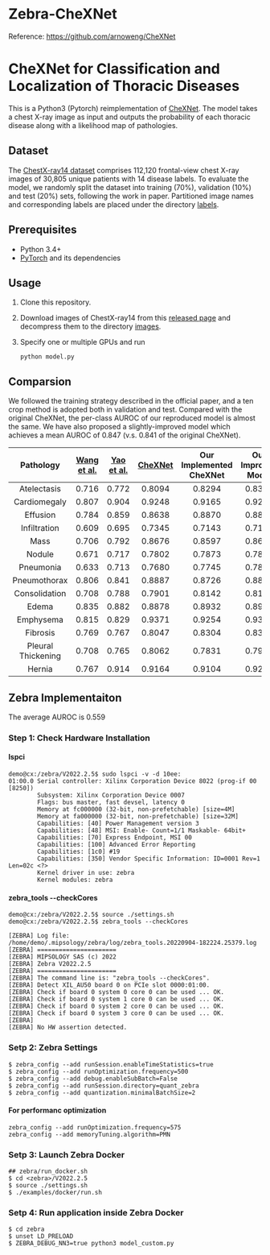 # Zebra-CheXNet

Reference: https://github.com/arnoweng/CheXNet

# CheXNet for Classification and Localization of Thoracic Diseases

This is a Python3 (Pytorch) reimplementation of [CheXNet](https://stanfordmlgroup.github.io/projects/chexnet/). The model takes a chest X-ray image as input and outputs the probability of each thoracic disease along with a likelihood map of pathologies.


## Dataset

The [ChestX-ray14 dataset](http://openaccess.thecvf.com/content_cvpr_2017/papers/Wang_ChestX-ray8_Hospital-Scale_Chest_CVPR_2017_paper.pdf) comprises 112,120 frontal-view chest X-ray images of 30,805 unique patients with 14 disease labels. To evaluate the model, we randomly split the dataset into training (70%), validation (10%) and test (20%) sets, following the work in paper. Partitioned image names and corresponding labels are placed under the directory [labels](./ChestX-ray14/labels).

## Prerequisites

- Python 3.4+
- [PyTorch](http://pytorch.org/) and its dependencies

## Usage

1. Clone this repository.

2. Download images of ChestX-ray14 from this [released page](https://nihcc.app.box.com/v/ChestXray-NIHCC) and decompress them to the directory [images](./ChestX-ray14/images).

3. Specify one or multiple GPUs and run

   `python model.py`

## Comparsion

We followed the training strategy described in the official paper, and a ten crop method is adopted both in validation and test. Compared with the original CheXNet, the per-class AUROC of our reproduced model is almost the same. We have also proposed a slightly-improved model which achieves a mean AUROC of 0.847 (v.s. 0.841 of the original CheXNet).

|     Pathology      | [Wang et al.](https://arxiv.org/abs/1705.02315) | [Yao et al.](https://arxiv.org/abs/1710.10501) | [CheXNet](https://arxiv.org/abs/1711.05225) | Our Implemented CheXNet | Our Improved Model | Zebra Implementaiton |
| :----------------: | :--------------------------------------: | :--------------------------------------: | :--------------------------------------: | :---------------------: | :----------------: | :----------------: |
|    Atelectasis     |                  0.716                   |                  0.772                   |                  0.8094                  |         0.8294          |       0.8311       | 0.6138 |
|    Cardiomegaly    |                  0.807                   |                  0.904                   |                  0.9248                  |         0.9165          |       0.9220       | 0.5337 |
|      Effusion      |                  0.784                   |                  0.859                   |                  0.8638                  |         0.8870          |       0.8891       | 0.8328 |
|    Infiltration    |                  0.609                   |                  0.695                   |                  0.7345                  |         0.7143          |       0.7146       | 0.3729 |
|        Mass        |                  0.706                   |                  0.792                   |                  0.8676                  |         0.8597          |       0.8627       | 0.3908 |
|       Nodule       |                  0.671                   |                  0.717                   |                  0.7802                  |         0.7873          |       0.7883       | 0.6040 |
|     Pneumonia      |                  0.633                   |                  0.713                   |                  0.7680                  |         0.7745          |       0.7820       | 0.5178 |
|    Pneumothorax    |                  0.806                   |                  0.841                   |                  0.8887                  |         0.8726          |       0.8844       | 0.6200 |
|   Consolidation    |                  0.708                   |                  0.788                   |                  0.7901                  |         0.8142          |       0.8148       | 0.6152 |
|       Edema        |                  0.835                   |                  0.882                   |                  0.8878                  |         0.8932          |       0.8992       | 0.6514 |
|     Emphysema      |                  0.815                   |                  0.829                   |                  0.9371                  |         0.9254          |       0.9343       | 0.3718 |
|      Fibrosis      |                  0.769                   |                  0.767                   |                  0.8047                  |         0.8304          |       0.8385       | 0.7409 |
| Pleural Thickening |                  0.708                   |                  0.765                   |                  0.8062                  |         0.7831          |       0.7914       | 0.5483 |
|       Hernia       |                  0.767                   |                  0.914                   |                  0.9164                  |         0.9104          |       0.9206       | 0.41044 |


## Zebra Implementaiton
The average AUROC is 0.559

### Step 1: Check Hardware Installation

#### lspci
```
demo@cx:/zebra/V2022.2.5$ sudo lspci -v -d 10ee:
01:00.0 Serial controller: Xilinx Corporation Device 8022 (prog-if 00 [8250])
        Subsystem: Xilinx Corporation Device 0007
        Flags: bus master, fast devsel, latency 0
        Memory at fc000000 (32-bit, non-prefetchable) [size=4M]
        Memory at fa000000 (32-bit, non-prefetchable) [size=32M]
        Capabilities: [40] Power Management version 3
        Capabilities: [48] MSI: Enable- Count=1/1 Maskable- 64bit+
        Capabilities: [70] Express Endpoint, MSI 00
        Capabilities: [100] Advanced Error Reporting
        Capabilities: [1c0] #19
        Capabilities: [350] Vendor Specific Information: ID=0001 Rev=1 Len=02c <?>
        Kernel driver in use: zebra
        Kernel modules: zebra
```
#### zebra_tools --checkCores
```
demo@cx:/zebra/V2022.2.5$ source ./settings.sh
demo@cx:/zebra/V2022.2.5$ zebra_tools --checkCores 
```
```
[ZEBRA] Log file: /home/demo/.mipsology/zebra/log/zebra_tools.20220904-182224.25379.log
[ZEBRA] ======================
[ZEBRA] MIPSOLOGY SAS (c) 2022
[ZEBRA] Zebra V2022.2.5
[ZEBRA] ======================
[ZEBRA] The command line is: "zebra_tools --checkCores".
[ZEBRA] Detect XIL_AU50 board 0 on PCIe slot 0000:01:00.
[ZEBRA] Check if board 0 system 0 core 0 can be used ... OK.
[ZEBRA] Check if board 0 system 1 core 0 can be used ... OK.
[ZEBRA] Check if board 0 system 2 core 0 can be used ... OK.
[ZEBRA] Check if board 0 system 3 core 0 can be used ... OK.
[ZEBRA]
[ZEBRA] No HW assertion detected.
```

### Setp 2:  Zebra Settings
```
$ zebra_config --add runSession.enableTimeStatistics=true 
$ zebra_config --add runOptimization.frequency=500 
$ zebra_config --add debug.enableSubBatch=False 
$ zebra_config --add runSession.directory=quant_zebra 
$ zebra_config --add quantization.minimalBatchSize=2 
```
#### For performanc optimization
```
zebra_config --add runOptimization.frequency=575
zebra_config --add memoryTuning.algorithm=PMN
```

### Setp 3: Launch Zebra Docker
```
## zebra/run_docker.sh
$ cd <zebra>/V2022.2.5
$ source ./settings.sh
$ ./examples/docker/run.sh
```
### Setp 4: Run application inside Zebra Docker
```
$ cd zebra
$ unset LD_PRELOAD 
$ ZEBRA_DEBUG_NN3=true python3 model_custom.py 
```
